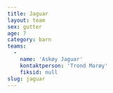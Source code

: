 ```yaml
---
title: Jaguar
layout: team
sex: gutter
age: 7
category: barn
teams:
  -
    name: 'Askøy Jaguar'
    kontaktperson: 'Trond Marøy'
    fiksid: null
slug: jaguar
---
```

